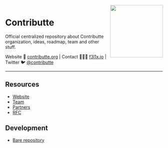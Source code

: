 <img align=right width="168" src="https://github.com/contributte.png">

<h1>Contributte</h1>

<p>
    Official centralized repository about Contributte organization, ideas, roadmap, team and other stuff.
</p>

<p>
Website 🚀 <a href="https://contributte.org">contributte.org</a> | Contact 👨🏻‍💻 <a href="https://f3l1x.io">f3l1x.io</a> | Twitter 🐦 <a href="https://twitter.com/contributte">@contributte</a>
</p>

-----

## Resources

- [Website](https://contributte.org)
- [Team](https://contributte.org/about.html)
- [Partners](https://contributte.org/partners.html)
- [RFC](https://github.com/contributte/contributte/issues)

## Development

- [Bare repository](https://github.com/contributte/bare)
